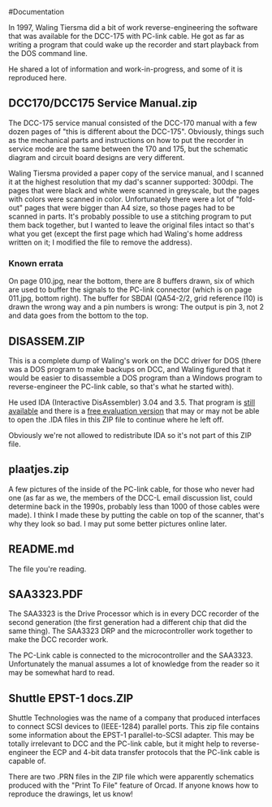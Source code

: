 #Documentation

In 1997, Waling Tiersma did a bit of work reverse-engineering the software that was available for the DCC-175 with PC-link cable. He got as far as writing a program that could wake up the recorder and start playback from the DOS command line.

He shared a lot of information and work-in-progress, and some of it is reproduced here.

## DCC170/DCC175 Service Manual.zip
The DCC-175 service manual consisted of the DCC-170 manual with a few dozen pages of "this is different about the DCC-175". Obviously, things such as the mechanical parts and instructions on how to put the recorder in service mode are the same between the 170 and 175, but the schematic diagram and circuit board designs are very different.

Waling Tiersma provided a paper copy of the service manual, and I scanned it at the highest resolution that my dad's scanner supported: 300dpi. The pages that were black and white were scanned in greyscale, but the pages with colors were scanned in color. Unfortunately there were a lot of "fold-out" pages that were bigger than A4 size, so those pages had to be scanned in parts. It's probably possible to use a stitching program to put them back together, but I wanted to leave the original files intact so that's what you get (except the first page which had Waling's home address written on it; I modified the file to remove the address).

### Known errata
On page 010.jpg, near the bottom, there are 8 buffers drawn, six of which are used to buffer the signals to the PC-link connector (which is on page 011.jpg, bottom right). The buffer for SBDAI (QA54-2/2, grid reference I10) is drawn the wrong way and a pin numbers is wrong: The output is pin 3, not 2 and data goes from the bottom to the top.

## DISASSEM.ZIP
This is a complete dump of Waling's work on the DCC driver for DOS (there was a DOS program to make backups on DCC, and Waling figured that it would be easier to disassemble a DOS program than a Windows program to reverse-engineer the PC-link cable, so that's what he started with).

He used IDA (Interactive DisAssembler) 3.04 and 3.5. That program is [still available](https://www.hex-rays.com/index.shtml) and there is a [free evaluation version](https://www.hex-rays.com/products/ida/support/download.shtml) that may or may not be able to open the .IDA files in this ZIP file to continue where he left off.

Obviously we're not allowed to redistribute IDA so it's not part of this ZIP file.

## plaatjes.zip
A few pictures of the inside of the PC-link cable, for those who never had one (as far as we, the members of the DCC-L email discussion list, could determine back in the 1990s, probably less than 1000 of those cables were made). I think I made these by putting the cable on top of the scanner, that's why they look so bad. I may put some better pictures online later.

## README.md
The file you're reading.

## SAA3323.PDF
The SAA3323 is the Drive Processor which is in every DCC recorder of the second generation (the first generation had a different chip that did the same thing). The SAA3323 DRP and the microcontroller work together to make the DCC recorder work.

The PC-Link cable is connected to the microcontroller and the SAA3323. Unfortunately the manual assumes a lot of knowledge from the reader so it may be somewhat hard to read.

## Shuttle EPST-1 docs.ZIP
Shuttle Technologies was the name of a company that produced interfaces to connect SCSI devices to (IEEE-1284) parallel ports. This zip file contains some information about the EPST-1 parallel-to-SCSI adapter. This may be totally irrelevant to DCC and the PC-link cable, but it might help to reverse-engineer the ECP and 4-bit data transfer protocols that the PC-link cable is capable of.

There are two .PRN files in the ZIP file which were apparently schematics produced with the "Print To File" feature of Orcad. If anyone knows how to reproduce the drawings, let us know!
 
